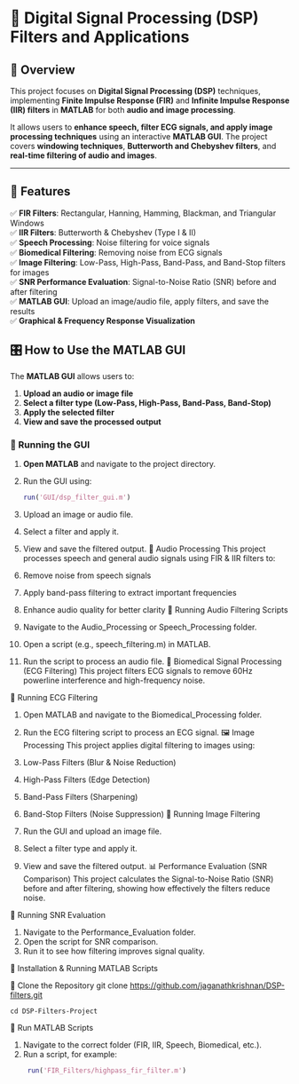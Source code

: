 # 📡 Digital Signal Processing (DSP) Filters and Applications

## 📜 Overview
This project focuses on **Digital Signal Processing (DSP)** techniques, implementing **Finite Impulse Response (FIR)** and **Infinite Impulse Response (IIR) filters** in **MATLAB** for both **audio and image processing**. 

It allows users to **enhance speech, filter ECG signals, and apply image processing techniques** using an interactive **MATLAB GUI**. The project covers **windowing techniques**, **Butterworth and Chebyshev filters**, and **real-time filtering of audio and images**.

---

## 🚀 Features
✅ **FIR Filters**: Rectangular, Hanning, Hamming, Blackman, and Triangular Windows  
✅ **IIR Filters**: Butterworth & Chebyshev (Type I & II)  
✅ **Speech Processing**: Noise filtering for voice signals  
✅ **Biomedical Filtering**: Removing noise from ECG signals  
✅ **Image Filtering**: Low-Pass, High-Pass, Band-Pass, and Band-Stop filters for images  
✅ **SNR Performance Evaluation**: Signal-to-Noise Ratio (SNR) before and after filtering  
✅ **MATLAB GUI**: Upload an image/audio file, apply filters, and save the results  
✅ **Graphical & Frequency Response Visualization**  
## 🎛️ How to Use the MATLAB GUI
The **MATLAB GUI** allows users to:
1. **Upload an audio or image file**  
2. **Select a filter type (Low-Pass, High-Pass, Band-Pass, Band-Stop)**  
3. **Apply the selected filter**  
4. **View and save the processed output**  

### **🔹 Running the GUI**
1. **Open MATLAB** and navigate to the project directory.  
2. Run the GUI using:  
   ```matlab
   run('GUI/dsp_filter_gui.m')
3. Upload an image or audio file.
4. Select a filter and apply it.
5. View and save the filtered output.
🎤 Audio Processing
This project processes speech and general audio signals using FIR & IIR filters to:

1. Remove noise from speech signals
2. Apply band-pass filtering to extract important frequencies
3. Enhance audio quality for better clarity
🔹 Running Audio Filtering Scripts
1. Navigate to the Audio_Processing or Speech_Processing folder.
2. Open a script (e.g., speech_filtering.m) in MATLAB.
3. Run the script to process an audio file.
🏥 Biomedical Signal Processing (ECG Filtering)
This project filters ECG signals to remove 60Hz powerline interference and high-frequency noise.

🔹 Running ECG Filtering
1. Open MATLAB and navigate to the Biomedical_Processing folder.
2. Run the ECG filtering script to process an ECG signal.
🖼️ Image Processing
This project applies digital filtering to images using:

1. Low-Pass Filters (Blur & Noise Reduction)
2. High-Pass Filters (Edge Detection)
3. Band-Pass Filters (Sharpening)
4. Band-Stop Filters (Noise Suppression)
🔹 Running Image Filtering
1. Run the GUI and upload an image file.
2. Select a filter type and apply it.
3. View and save the filtered output.
📊 Performance Evaluation (SNR Comparison)
This project calculates the Signal-to-Noise Ratio (SNR) before and after filtering, showing how effectively the filters reduce noise.

🔹 Running SNR Evaluation
1. Navigate to the Performance_Evaluation folder.
2. Open the script for SNR comparison.
3. Run it to see how filtering improves signal quality.

📖 Installation & Running MATLAB Scripts

🔹 Clone the Repository
    git clone https://github.com/jaganathkrishnan/DSP-filters.git
    
    cd DSP-Filters-Project

🔹 Run MATLAB Scripts

1. Navigate to the correct folder (FIR, IIR, Speech, Biomedical, etc.).
2. Run a script, for example:
   ```matlab
    run('FIR_Filters/highpass_fir_filter.m')